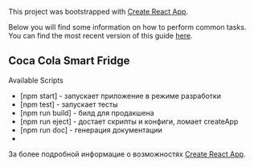 This project was bootstrapped with
[Create React App](https://github.com/facebookincubator/create-react-app).

Below you will find some information on how to perform common tasks.<br> You can
find the most recent version of this guide
[here](https://github.com/facebookincubator/create-react-app/blob/master/packages/react-scripts/template/README.md).

## Coca Cola Smart Fridge

Available Scripts

* [npm start] - запускает приложение в режиме разработки
* [npm test] - запускает тесты
* [npm run build] - билд для продакшена
* [npm run eject] - достает скрипты и конфиги, ломает createApp
* [npm run doc] - генерация документации
*

За более подробной информацие о возможностях
[Create React App](https://github.com/facebookincubator/create-react-app).
